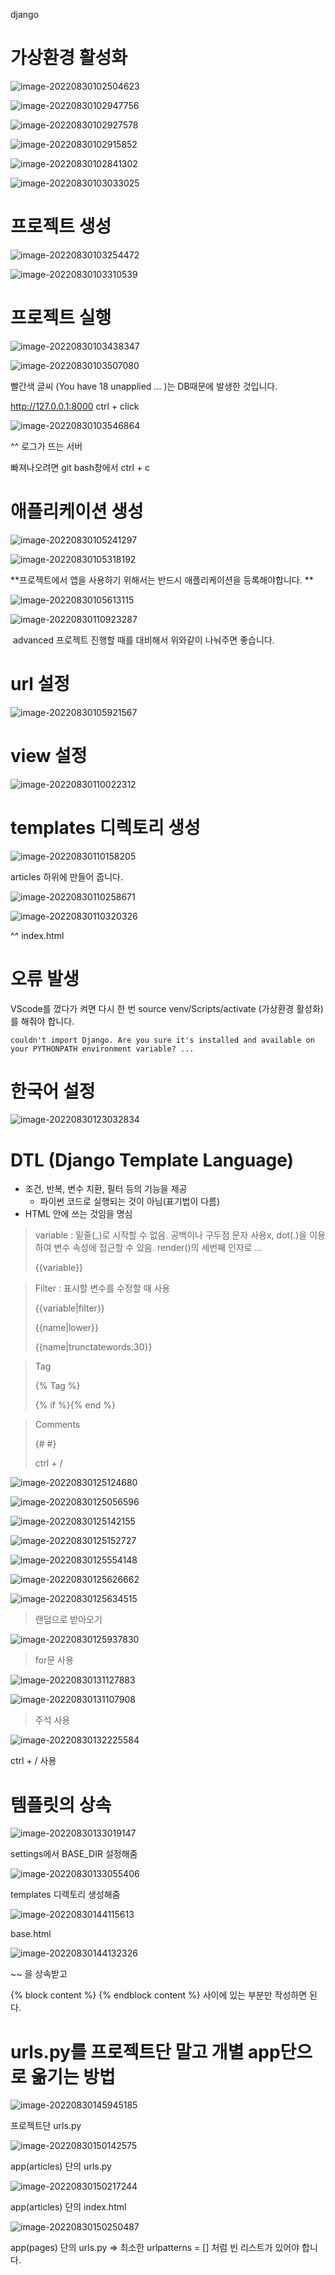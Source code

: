 django



# 가상환경 활성화

![image-20220830102504623](C:\Users\multicampus\AppData\Roaming\Typora\typora-user-images\image-20220830102504623.png)

  

![image-20220830102947756](C:\Users\multicampus\AppData\Roaming\Typora\typora-user-images\image-20220830102947756.png)

![image-20220830102927578](C:\Users\multicampus\AppData\Roaming\Typora\typora-user-images\image-20220830102927578.png)

![image-20220830102915852](C:\Users\multicampus\AppData\Roaming\Typora\typora-user-images\image-20220830102915852.png)

![image-20220830102841302](C:\Users\multicampus\AppData\Roaming\Typora\typora-user-images\image-20220830102841302.png)

![image-20220830103033025](C:\Users\multicampus\AppData\Roaming\Typora\typora-user-images\image-20220830103033025.png)





# 프로젝트 생성

![image-20220830103254472](./django설정.assets/image-20220830103254472.png)

![image-20220830103310539](./django설정.assets/image-20220830103310539.png)



# 프로젝트 실행

![image-20220830103438347](./django설정.assets/image-20220830103438347.png)

![image-20220830103507080](./django설정.assets/image-20220830103507080.png)

빨간색 글씨 (You have 18 unapplied ... )는 DB때문에 발생한 것입니다.

http://127.0.0.1:8000 ctrl + click

![image-20220830103546864](./django설정.assets/image-20220830103546864.png)

^^ 로그가 뜨는 서버

빠져나오려면 git bash창에서 ctrl + c



# 애플리케이션 생성

![image-20220830105241297](./django설정.assets/image-20220830105241297.png)

![image-20220830105318192](./django설정.assets/image-20220830105318192.png)



**프로젝트에서 앱을 사용하기 위해서는 반드시 애플리케이션을 등록해야합니다. **

![image-20220830105613115](./django설정.assets/image-20220830105613115.png)

![image-20220830110923287](./django설정.assets/image-20220830110923287.png)

​											advanced 프로젝트 진행할 때를 대비해서 위와같이 나눠주면 좋습니다.

# url 설정

![image-20220830105921567](./django설정.assets/image-20220830105921567.png)





# view 설정

![image-20220830110022312](./django설정.assets/image-20220830110022312.png)





# templates 디렉토리 생성

![image-20220830110158205](./django설정.assets/image-20220830110158205.png)

articles 하위에 만들어 줍니다.

![image-20220830110258671](./django설정.assets/image-20220830110258671.png)

![image-20220830110320326](./django설정.assets/image-20220830110320326.png)

^^ index.html



# 오류 발생

VScode를 껐다가 켜면 다시 한 번 source venv/Scripts/activate (가상환경 활성화)를 해줘야 합니다.

```
couldn't import Django. Are you sure it's installed and available on your PYTHONPATH environment variable? ...
```



# 한국어 설정

![image-20220830123032834](./django설정.assets/image-20220830123032834.png)





# DTL (Django Template Language)

- 조건, 반복, 변수 치환, 필터 등의 기능을 제공
  - 파이썬 코드로 실행되는 것이 아님(표기법이 다름)
- HTML 안에 쓰는 것임을 명심



> variable :  밑줄(_)로 시작할 수 없음. 공백이나 구두점 문자 사용x, dot(.)을 이용하여 변수 속성에 접근할 수 있음. render()의 세번째 인자로 ...
>
> {{variable}}



> Filter : 표시할 변수를 수정할 때 사용
>
> {{variable|filter}}
>
> {{name|lower}}
>
> {{name|trunctatewords:30}}



> Tag
>
> {% Tag %}
>
> {% if %}{% end %}



> Comments
>
> {# #}
>
> ctrl + /



![image-20220830125124680](./django설정.assets/image-20220830125124680.png)

![image-20220830125056596](./django설정.assets/image-20220830125056596.png)

![image-20220830125142155](./django설정.assets/image-20220830125142155.png)

![image-20220830125152727](./django설정.assets/image-20220830125152727.png)

![image-20220830125554148](./django설정.assets/image-20220830125554148.png)

![image-20220830125626662](./django설정.assets/image-20220830125626662.png)

![image-20220830125634515](./django설정.assets/image-20220830125634515.png)



> 랜덤으로 받아오기

![image-20220830125937830](./django설정.assets/image-20220830125937830.png)



> for문 사용

![image-20220830131127883](./django설정.assets/image-20220830131127883.png)

![image-20220830131107908](./django설정.assets/image-20220830131107908.png)



> 주석 사용

![image-20220830132225584](./django설정.assets/image-20220830132225584.png)

ctrl + / 사용







# 템플릿의 상속

![image-20220830133019147](./django설정.assets/image-20220830133019147.png)

settings에서 BASE_DIR 설정해줌





![image-20220830133055406](./django설정.assets/image-20220830133055406.png)

templates 디렉토리 생성해줌



![image-20220830144115613](./django설정.assets/image-20220830144115613.png)

base.html



![image-20220830144132326](./django설정.assets/image-20220830144132326.png)



<DOCTYPE html> ~~ <html> 을 상속받고

{% block content %} {% endblock content %}  사이에 있는 부분만 작성하면 된다.





# urls.py를 프로젝트단 말고 개별 app단으로 옮기는 방법

![image-20220830145945185](./django설정.assets/image-20220830145945185.png)

프로젝트단 urls.py



![image-20220830150142575](./django설정.assets/image-20220830150142575.png)

app(articles) 단의 urls.py



![image-20220830150217244](./django설정.assets/image-20220830150217244.png)

app(articles) 단의 index.html



![image-20220830150250487](./django설정.assets/image-20220830150250487.png)

app(pages) 단의 urls.py  => 최소한 urlpatterns = [] 처럼 빈 리스트가 있어야 합니다.



